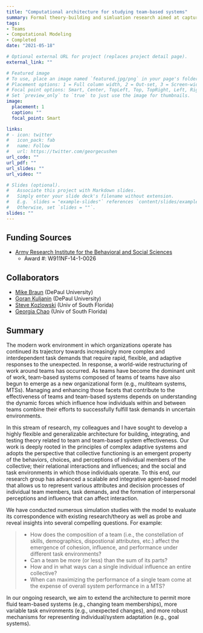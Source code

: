 ```yaml
---
title: "Computational architecture for studying team-based systems"
summary: Formal theory-building and simluation research aimed at capturing the dynamics and emergent outcomes of complex team-based systems
tags:
- Teams
- Computational Modeling
- Completed
date: "2021-05-18"

# Optional external URL for project (replaces project detail page).
external_link: ""

# Featured image
# To use, place an image named `featured.jpg/png` in your page's folder.
# Placement options: 1 = Full column width, 2 = Out-set, 3 = Screen-width
# Focal point options: Smart, Center, TopLeft, Top, TopRight, Left, Right, BottomLeft, Bottom, BottomRight
# Set `preview_only` to `true` to just use the image for thumbnails.
image:
  placement: 1
  caption: ""
  focal_point: Smart

links:
# - icon: twitter
#   icon_pack: fab
#   name: Follow
#   url: https://twitter.com/georgecushen
url_code: ""
url_pdf: ""
url_slides: ""
url_video: ""

# Slides (optional).
#   Associate this project with Markdown slides.
#   Simply enter your slide deck's filename without extension.
#   E.g. `slides = "example-slides"` references `content/slides/example-slides.md`.
#   Otherwise, set `slides = ""`.
slides: ""
---
```

## Funding Sources
- [Army Research Institute for the Behavioral and Social Sciences](https://ari.altess.army.mil/)
  - Award #: W911NF-14-1-0026

## Collaborators
- [Mike Braun](/authors/michaelbraun/) (DePaul University)
- [Goran Kuljanin](/authors/gorankuljanin/) (DePaul University)
- [Steve Kozlowski](/authors/stevekozlowski/) (Univ of South Florida)
- [Georgia Chao](/authors/georgiachao/) (Univ of South Florida)

## Summary
The modern work environment in which organizations operate has continued its trajectory towards increasingly more complex and interdependent task demands that require rapid, flexible, and adaptive responses to the unexpected. In response, a world-wide restructuring of work around teams has occurred. As teams have become the dominant unit of work, team-based systems composed of teams of teams have also begun to emerge as a new organizational form (e.g., multiteam systems, MTSs). Managing and enhancing those facets that contribute to the effectiveness of teams and team-based systems depends on understanding the dynamic forces which influence how individuals within and between teams combine their efforts to successfully fulfill task demands in uncertain environments.

In this stream of research, my colleagues and I have sought to develop a highly flexible and generalizable architecture for building, integrating, and testing theory related to team and team-based system effectiveness. Our work is deeply rooted in the principles of complex adaptive systems and adopts the perspective that collective functioning is an emergent property of the behaviors, choices, and perceptions of individual members of the collective; their relational interactions and influences; and the social and task environments in which those individuals operate. To this end, our research group has advanced a scalable and integrative agent-based model that allows us to represent various attributes and decision processes of individual team members, task demands, and the formation of interpersonal perceptions and influence that can affect interaction.

We have conducted numerous simulation studies with the model to evaluate its correspondence with existing research/theory as well as probe and reveal insights into several compelling questions. For example:

> - How does the composition of a team (i.e., the constellation of skills, demographics, dispostional attributes, etc.) affect the emergence of cohesion, influence, and performance under different task environments?
> - Can a team be more (or less) than the sum of its parts?
> - How and in what ways can a single individual influence an entire collective?
> - When can maximizing the performance of a single team come at the expense of overall system performance in a MTS?

In our ongoing research, we aim to extend the architecture to permit more fluid team-based systems (e.g., changing team memberships), more variable task environments (e.g., unexpected changes), and more robust mechanisms for representing individual/system adaptation (e.g., goal systems).
